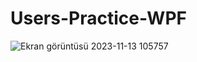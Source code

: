 # Users-Practice-WPF

![Ekran görüntüsü 2023-11-13 105757](https://github.com/sakhverdiev/Users-Practice-WPF/assets/120374801/d8ddccef-44cd-4035-9f09-de85a80082a5)
